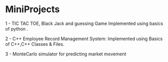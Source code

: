 # MiniProjects
1 - TIC TAC TOE, Black Jack and guessing Game Implemented using basics of python .

2 - C++ Employee Record Management System: Implemented using Basics of C++,C++ Classes & Files.

3 - MonteCarlo simulator for predicting market movement

